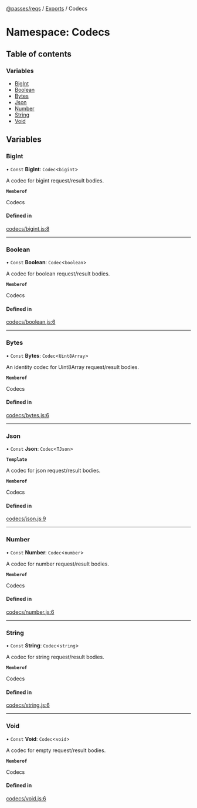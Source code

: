 [@passes/reqs](../README.md) / [Exports](../modules.md) / Codecs

# Namespace: Codecs

## Table of contents

### Variables

- [BigInt](Codecs.md#bigint)
- [Boolean](Codecs.md#boolean)
- [Bytes](Codecs.md#bytes)
- [Json](Codecs.md#json)
- [Number](Codecs.md#number)
- [String](Codecs.md#string)
- [Void](Codecs.md#void)

## Variables

### BigInt

• `Const` **BigInt**: `Codec`\<`bigint`\>

A codec for bigint request/result bodies.

**`Memberof`**

Codecs

#### Defined in

[codecs/bigint.js:8](https://github.com/passes-org/passes/blob/d32fb4d/packages/reqs/src/codecs/bigint.js#L8)

___

### Boolean

• `Const` **Boolean**: `Codec`\<`boolean`\>

A codec for boolean request/result bodies.

**`Memberof`**

Codecs

#### Defined in

[codecs/boolean.js:6](https://github.com/passes-org/passes/blob/d32fb4d/packages/reqs/src/codecs/boolean.js#L6)

___

### Bytes

• `Const` **Bytes**: `Codec`\<`Uint8Array`\>

An identity codec for Uint8Array request/result bodies.

**`Memberof`**

Codecs

#### Defined in

[codecs/bytes.js:6](https://github.com/passes-org/passes/blob/d32fb4d/packages/reqs/src/codecs/bytes.js#L6)

___

### Json

• `Const` **Json**: `Codec`\<`TJson`\>

**`Template`**

A codec for json request/result bodies.

**`Memberof`**

Codecs

#### Defined in

[codecs/json.js:9](https://github.com/passes-org/passes/blob/d32fb4d/packages/reqs/src/codecs/json.js#L9)

___

### Number

• `Const` **Number**: `Codec`\<`number`\>

A codec for number request/result bodies.

**`Memberof`**

Codecs

#### Defined in

[codecs/number.js:6](https://github.com/passes-org/passes/blob/d32fb4d/packages/reqs/src/codecs/number.js#L6)

___

### String

• `Const` **String**: `Codec`\<`string`\>

A codec for string request/result bodies.

**`Memberof`**

Codecs

#### Defined in

[codecs/string.js:6](https://github.com/passes-org/passes/blob/d32fb4d/packages/reqs/src/codecs/string.js#L6)

___

### Void

• `Const` **Void**: `Codec`\<`void`\>

A codec for empty request/result bodies.

**`Memberof`**

Codecs

#### Defined in

[codecs/void.js:6](https://github.com/passes-org/passes/blob/d32fb4d/packages/reqs/src/codecs/void.js#L6)
